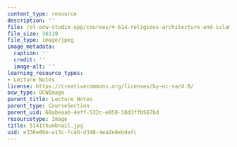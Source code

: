 ```yaml
---
content_type: resource
description: ''
file: /ol-ocw-studio-app/courses/4-614-religious-architecture-and-islamic-cultures-fall-2002/e336e86ea13cfc46d3484ea2e8ebdafc_5141thumbnail.jpg
file_size: 36119
file_type: image/jpeg
image_metadata:
  caption: ''
  credit: ''
  image-alt: ''
learning_resource_types:
- Lecture Notes
license: https://creativecommons.org/licenses/by-nc-sa/4.0/
ocw_type: OCWImage
parent_title: Lecture Notes
parent_type: CourseSection
parent_uid: 68abeaab-4eff-532c-e858-18d3ffb567bd
resourcetype: Image
title: 5141thumbnail.jpg
uid: e336e86e-a13c-fc46-d348-4ea2e8ebdafc
---
```

